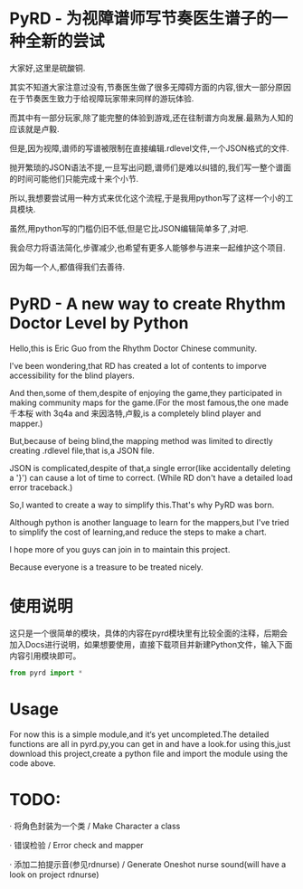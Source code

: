 # PyRD - 为视障谱师写节奏医生谱子的一种全新的尝试
大家好,这里是硫酸铜.

其实不知道大家注意过没有,节奏医生做了很多无障碍方面的内容,很大一部分原因在于节奏医生致力于给视障玩家带来同样的游玩体验.

而其中有一部分玩家,除了能完整的体验到游戏,还在往制谱方向发展.最熟为人知的应该就是卢毅.

但是,因为视障,谱师的写谱被限制在直接编辑.rdlevel文件,一个JSON格式的文件.

抛开繁琐的JSON语法不提,一旦写出问题,谱师们是难以纠错的,我们写一整个谱面的时间可能他们只能完成十来个小节.

所以,我想要尝试用一种方式来优化这个流程,于是我用python写了这样一个小的工具模块.

虽然,用python写的门槛仍旧不低,但是它比JSON编辑简单多了,对吧.

我会尽力将语法简化,步骤减少,也希望有更多人能够参与进来一起维护这个项目.

因为每一个人,都值得我们去善待.

# PyRD - A new way to create Rhythm Doctor Level by Python
Hello,this is Eric Guo from the Rhythm Doctor Chinese community.

I've been wondering,that RD has created a lot of contents to imporve accessibility for the blind players.

And then,some of them,despite of enjoying the game,they participated in making community maps for the game.(For the most famous,the one made 千本桜 with 3q4a and 来因洛特,卢毅,is a completely blind player and mapper.)

But,because of being blind,the mapping method was limited to directly creating .rdlevel file,that is,a JSON file.

JSON is complicated,despite of that,a single error(like accidentally deleting a '}') can cause a lot of time to correct. (While RD don't have a detailed load error traceback.)

So,I wanted to create a way to simplify this.That's why PyRD was born.

Although python is another language to learn for the mappers,but I've tried to simplify the cost of learning,and reduce the steps to make a chart.

I hope more of you guys can join in to maintain this project.

Because everyone is a treasure to be treated nicely.

# 使用说明
这只是一个很简单的模块，具体的内容在pyrd模块里有比较全面的注释，后期会加入Docs进行说明，如果想要使用，直接下载项目并新建Python文件，输入下面内容引用模块即可。
```python
from pyrd import *
```
# Usage
For now this is a simple module,and it‘s yet uncompleted.The detailed functions are all in pyrd.py,you can get in and have a look.for using this,just download this project,create a python file and import the module using the code above.

# TODO:
· 将角色封装为一个类 / Make Character a class

· 错误检验 / Error check and mapper

· 添加二拍提示音(参见rdnurse) / Generate Oneshot nurse sound(will have a look on project rdnurse)

